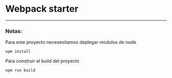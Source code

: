 # Webpack starter
---

### Notas: 
Para este proyecto necesesitamos deplegar modulos de node

```
npm install
```

Para construir el build del proyecto

```
npm run build
```

